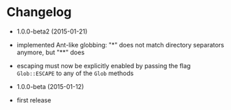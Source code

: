Changelog
=========

* 1.0.0-beta2 (2015-01-21)

 * implemented Ant-like globbing: "*" does not match directory separators
   anymore, but "**" does
 * escaping must now be explicitly enabled by passing the flag `Glob::ESCAPE`
   to any of the `Glob` methods

* 1.0.0-beta (2015-01-12)

 * first release
